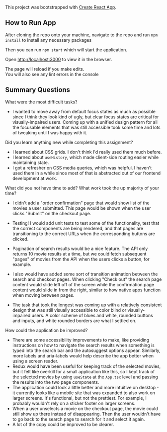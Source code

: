 This project was bootstrapped with [Create React App](https://github.com/facebook/create-react-app).

## How to Run App

After cloning the repo onto your machine, navigate to the repo and run `npm install` to install any necessary packages

Then you can run `npm start` which will start the application.

Open [http://localhost:3000](http://localhost:3000) to view it in the browser.

The page will reload if you make edits.<br />
You will also see any lint errors in the console

## Summary Questions

What were the most difficult tasks?<br />

- I wanted to move away from default focus states as much as possible since I think they look kind of ugly, but clear focus states are critical for visually-impaired users. Coming up with a unified design pattern for all the focusable elements that was still accessible took some time and lots of tweaking until I was happy with it.

Did you learn anything new while completing this assignment?<br />

- I learned about CSS grids. I don't think I'd really used them much before.
- I learned about `useHistory`, which made client-side routing easier while maintaining state.
- I got a refresher on CSS media queries, which was helpful. I haven't used them in a while since most of that is abstracted out of our frontend development at work.

What did you not have time to add? What work took the up majority of your time?<br />

- I didn't add a "order confirmation" page that would show list of the movies a user submitted. This page would be shown when the user clicks "Submit" on the checkout page.
- Testing! I would add unit tests to test some of the functionality, test that the correct components are being rendered, and that pages are transitioning to the correct URLs when the corresponding buttons are clicked.
- Pagination of search results would be a nice feature. The API only returns 10 movie results at a time, but we could fetch subsequent "pages" of movies from the API when the users clicks a button, for example.
- I also would have added some sort of transition animation between the search and checkout pages. When clicking "Check out" the search page content would slide left off of the screen while the confirmation page content would slide in from the right, similar to how native apps function when moving between pages.

- The task that took the longest was coming up with a relatively consistent design that was still visually accessible to color blind or visually-impaired users. A color scheme of blues and white, rounded buttons and inputs, and white rounded borders are what I settled on.

How could the application be improved?<br />

- There are some accessibility improvements to make, like providing instructions on how to navigate the search results when something is typed into the search bar and the autosuggest options appear. Similarly, more labels and aria-labels would help describe the app better when using a screen reader.
- Redux would have been useful for keeping track of the selected movies, but it felt like overkill for a small application like this, so I kept track of the selected movies by using `useState` at the `App.tsx` level and passing the results into the two page components.
- The application could look a little better and more intuitive on desktop - it currently looks like a mobile site that was expanded to also work on larger screens. It's functional, but not the prettiest. For example, I probably wouldn't rely on a sticker footer on larger screens.
- When a user unselects a movie on the checkout page, the movie could still show up there instead of disappearing. Then the user wouldn't have to go back to the search page to search for it and select it again.
- A lot of the copy could be improved to be clearer.

